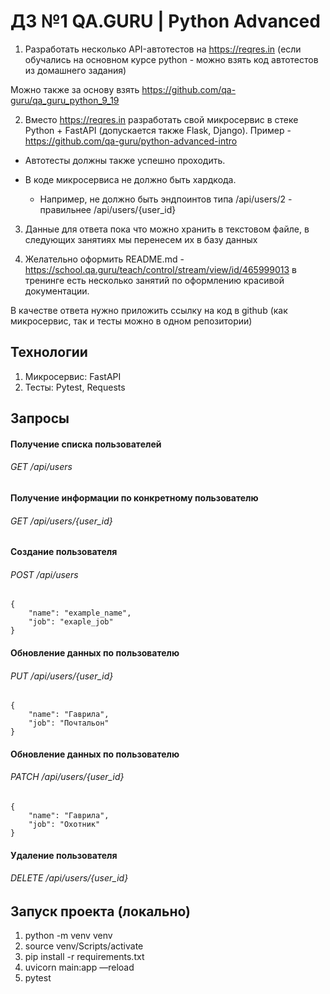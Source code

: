 
# ДЗ №1 QA.GURU | Python Advanced 

1. Разработать несколько API-автотестов на https://reqres.in (если обучались на основном курсе python - можно взять код автотестов из домашнего задания)

Можно также за основу взять https://github.com/qa-guru/qa_guru_python_9_19

2. Вместо https://reqres.in разработать свой микросервис в стеке Python + FastAPI (допускается также Flask, Django).
Пример - https://github.com/qa-guru/python-advanced-intro

- Автотесты должны также успешно проходить.

- В коде микросервиса не должно быть хардкода.
  - Например, не должно быть эндпоинтов типа /api/users/2 -  правильнее /api/users/{user_id}

3. Данные для ответа пока что можно хранить в текстовом файле, в следующих занятиях мы перенесем их в базу данных

4. Желательно оформить README.md - https://school.qa.guru/teach/control/stream/view/id/465999013 в тренинге есть несколько занятий по оформлению красивой документации.


В качестве ответа нужно приложить ссылку на код в github (как микросервис, так и тесты можно в одном репозитории)
## Технологии
1. Микросервис: FastAPI
2. Тесты: Pytest, Requests

## Запросы
#### Получение списка пользователей 
###### GET /api/users
#### Получение информации по конкретному пользователю 
###### GET /api/users/{user_id}
#### Создание пользователя 
###### POST /api/users
```
{
    "name": "example_name",
    "job": "exaple_job"
}
```
#### Обновление данных по пользователю 
###### PUT /api/users/{user_id}
```
{
    "name": "Гаврила",
    "job": "Почтальон"
}
```
#### Обновление данных по пользователю 
###### PATCH /api/users/{user_id}
```
{
    "name": "Гаврила",
    "job": "Охотник"
}
```
#### Удаление пользователя 
###### DELETE /api/users/{user_id}

## Запуск проекта (локально)
1. python -m venv venv
2. source venv/Scripts/activate
3. pip install -r requirements.txt
4. uvicorn main:app —reload
5. pytest
